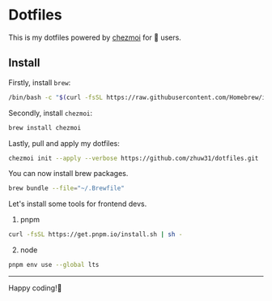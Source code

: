 # Dotfiles

This is my dotfiles powered by [chezmoi](https://www.chezmoi.io/docs/install/) for :apple: users.

## Install

Firstly, install `brew`:

```sh
/bin/bash -c "$(curl -fsSL https://raw.githubusercontent.com/Homebrew/install/HEAD/install.sh)"
```

Secondly, install `chezmoi`:

```sh
brew install chezmoi
```

Lastly, pull and apply my dotfiles:

```sh
chezmoi init --apply --verbose https://github.com/zhuw31/dotfiles.git
```

You can now install brew packages.

```sh
brew bundle --file="~/.Brewfile"
```

Let's install some tools for frontend devs.

1. pnpm

```sh
curl -fsSL https://get.pnpm.io/install.sh | sh -
```

2. node

```sh
pnpm env use --global lts
```

---

Happy coding!:rocket:
